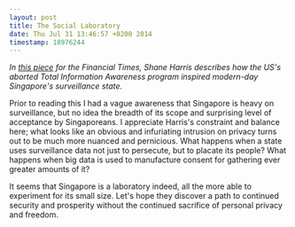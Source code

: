 ```yaml
---
layout: post
title: The Social Laboratory
date: Thu Jul 31 13:46:57 +0200 2014
timestamp: 18976244
---
```


_In [this piece][1] for the Financial Times, Shane Harris describes how the US's aborted Total Information Awareness program inspired modern-day Singapore's surveillance state._

Prior to reading this I had a vague awareness that Singapore is heavy on surveillance, but no idea the breadth of its scope and surprising level of acceptance by Singaporeans. I appreciate Harris's constraint and balance here; what looks like an obvious and infuriating intrusion on privacy turns out to be much more nuanced and pernicious. What happens when a state uses surveillance data not just to persecute, but to placate its people? What happens when big data is used to manufacture consent for gathering ever greater amounts of it?

It seems that Singapore is a laboratory indeed, all the more able to experiment for its small size. Let's hope they discover a path to continued security and prosperity without the continued sacrifice of personal privacy and freedom.

[1]: http://www.foreignpolicy.com/articles/2014/07/29/the_social_laboratory_singapore_surveillance_state

